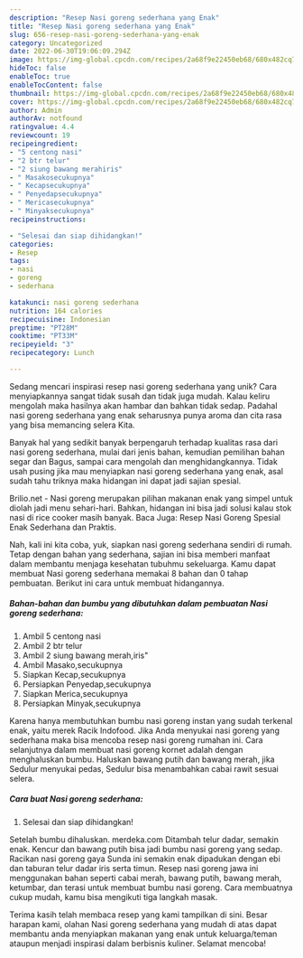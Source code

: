 ```yaml
---
description: "Resep Nasi goreng sederhana yang Enak"
title: "Resep Nasi goreng sederhana yang Enak"
slug: 656-resep-nasi-goreng-sederhana-yang-enak
category: Uncategorized
date: 2022-06-30T19:06:09.294Z
image: https://img-global.cpcdn.com/recipes/2a68f9e22450eb68/680x482cq70/nasi-goreng-sederhana-foto-resep-utama.jpg
hideToc: false
enableToc: true
enableTocContent: false
thumbnail: https://img-global.cpcdn.com/recipes/2a68f9e22450eb68/680x482cq70/nasi-goreng-sederhana-foto-resep-utama.jpg
cover: https://img-global.cpcdn.com/recipes/2a68f9e22450eb68/680x482cq70/nasi-goreng-sederhana-foto-resep-utama.jpg
author: Admin
authorAv: notfound
ratingvalue: 4.4
reviewcount: 19
recipeingredient:
- "5 centong nasi"
- "2 btr telur"
- "2 siung bawang merahiris"
- " Masakosecukupnya"
- " Kecapsecukupnya"
- " Penyedapsecukupnya"
- " Mericasecukupnya"
- " Minyaksecukupnya"
recipeinstructions:

- "Selesai dan siap dihidangkan!"
categories:
- Resep
tags:
- nasi
- goreng
- sederhana

katakunci: nasi goreng sederhana 
nutrition: 164 calories
recipecuisine: Indonesian
preptime: "PT28M"
cooktime: "PT33M"
recipeyield: "3"
recipecategory: Lunch

---
```





Sedang mencari inspirasi resep nasi goreng sederhana yang unik? Cara menyiapkannya sangat tidak susah dan tidak juga mudah. Kalau keliru mengolah maka hasilnya akan hambar dan bahkan tidak sedap. Padahal nasi goreng sederhana yang enak seharusnya punya aroma dan cita rasa yang bisa memancing selera Kita.





Banyak hal yang sedikit banyak berpengaruh terhadap kualitas rasa dari nasi goreng sederhana, mulai dari jenis bahan, kemudian pemilihan bahan segar dan Bagus, sampai cara mengolah dan menghidangkannya. Tidak usah pusing jika mau menyiapkan nasi goreng sederhana yang enak,      asal sudah tahu triknya maka hidangan ini dapat jadi sajian spesial.














Brilio.net - Nasi goreng merupakan pilihan makanan enak yang simpel untuk diolah jadi menu sehari-hari. Bahkan, hidangan ini bisa jadi solusi kalau stok nasi di rice cooker masih banyak. Baca Juga: Resep Nasi Goreng Spesial Enak Sederhana dan Praktis.






Nah, kali ini kita coba, yuk, siapkan nasi goreng sederhana sendiri di rumah. Tetap dengan bahan yang sederhana, sajian ini bisa memberi manfaat dalam membantu menjaga kesehatan tubuhmu sekeluarga. Kamu dapat membuat Nasi goreng sederhana memakai 8 bahan dan 0 tahap pembuatan. Berikut ini cara untuk membuat hidangannya.

<!--inarticleads1-->

##### Bahan-bahan dan bumbu yang dibutuhkan dalam pembuatan Nasi goreng sederhana:

1. Ambil 5 centong nasi
1. Ambil 2 btr telur
1. Ambil 2 siung bawang merah,iris&#34;
1. Ambil  Masako,secukupnya
1. Siapkan  Kecap,secukupnya
1. Persiapkan  Penyedap,secukupnya
1. Siapkan  Merica,secukupnya
1. Persiapkan  Minyak,secukupnya


Karena hanya membutuhkan bumbu nasi goreng instan yang sudah terkenal enak, yaitu merek Racik Indofood. Jika Anda menyukai nasi goreng yang sederhana maka bisa mencoba resep nasi goreng rumahan ini. Cara selanjutnya dalam membuat nasi goreng kornet adalah dengan menghaluskan bumbu. Haluskan bawang putih dan bawang merah, jika Sedulur menyukai pedas, Sedulur bisa menambahkan cabai rawit sesuai selera. 

<!--inarticleads2-->

##### Cara buat Nasi goreng sederhana:


1. Selesai dan siap dihidangkan!

Setelah bumbu dihaluskan. merdeka.com Ditambah telur dadar, semakin enak. Kencur dan bawang putih bisa jadi bumbu nasi goreng yang sedap. Racikan nasi goreng gaya Sunda ini semakin enak dipadukan dengan ebi dan taburan telur dadar iris serta timun. Resep nasi goreng jawa ini menggunakan bahan seperti cabai merah, bawang putih, bawang merah, ketumbar, dan terasi untuk membuat bumbu nasi goreng. Cara membuatnya cukup mudah, kamu bisa mengikuti tiga langkah masak. 

Terima kasih telah membaca resep yang kami tampilkan di sini. Besar harapan kami, olahan Nasi goreng sederhana yang mudah di atas dapat membantu anda menyiapkan makanan yang enak untuk keluarga/teman ataupun menjadi inspirasi dalam berbisnis kuliner. Selamat mencoba!
